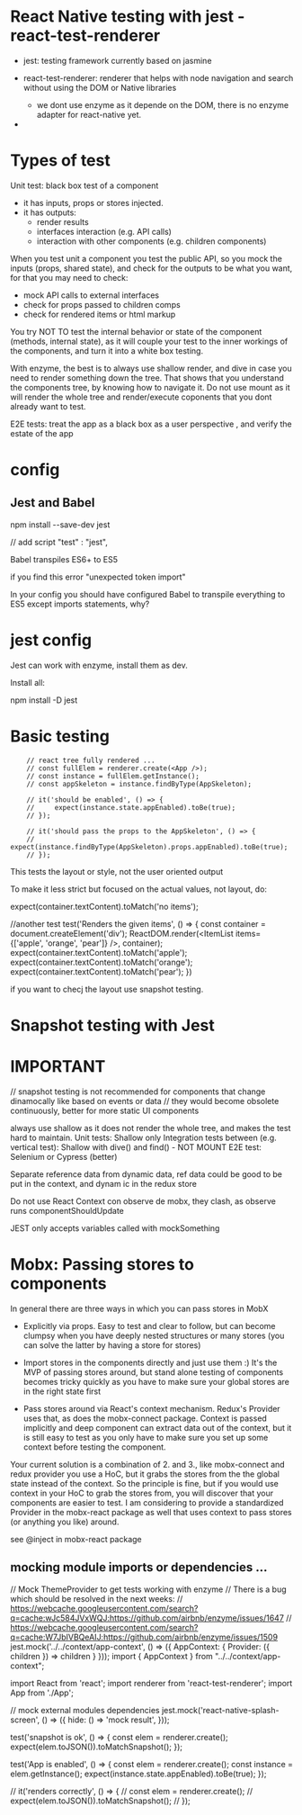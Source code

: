 # React Native testing with jest - react-test-renderer

- jest: testing framework currently based on jasmine
- react-test-renderer: renderer that helps with node navigation and search without using the DOM or Native libraries

  - we dont use enzyme as it depende on the DOM, there is no enzyme adapter for react-native yet.

-

# Types of test

Unit test: black box test of a component

- it has inputs, props or stores injected.
- it has outputs:
  - render results
  - interfaces interaction (e.g. API calls)
  - interaction with other components (e.g. children components)

When you test unit a component you test the public API, so you mock the inputs (props, shared state), and check for the outputs to be what you want, for that you may need to check:

- mock API calls to external interfaces
- check for props passed to children comps
- check for rendered items or html markup

You try NOT TO test the internal behavior or state of the component (methods, internal state), as it will couple your test to the inner workings of the components, and turn it into a white box testing.

With enzyme, the best is to always use shallow render, and dive in case you need to render something down the tree. That shows that you understand the components tree, by knowing how to navigate it.
Do not use mount as it will render the whole tree and render/execute coponents that you dont already want to test.

E2E tests: treat the app as a black box as a user perspective , and verify the estate of the app

# config

## Jest and Babel

npm install --save-dev jest

// add script
"test" : "jest",

Babel
transpiles ES6+ to ES5

if you find this error "unexpected token import"

In your config you should have configured Babel to transpile everything to ES5 except imports statements, why?

# jest config

Jest can work with enzyme, install them as dev.

Install all:

npm install -D jest

# Basic testing

        // react tree fully rendered ...
        // const fullElem = renderer.create(<App />);
        // const instance = fullElem.getInstance();
        // const appSkeleton = instance.findByType(AppSkeleton);

        // it('should be enabled', () => {
        //     expect(instance.state.appEnabled).toBe(true);
        // });

        // it('should pass the props to the AppSkeleton', () => {
        //     expect(instance.findByType(AppSkeleton).props.appEnabled).toBe(true);
        // });

This tests the layout or style, not the user oriented output

To make it less strict but focused on the actual values, not layout, do:

expect(container.textContent).toMatch('no items');

//another test
test('Renders the given items', () => {
const container = document.createElement('div');
ReactDOM.render(<ItemList items={['apple', 'orange', 'pear']} />, container);
expect(container.textContent).toMatch('apple');
expect(container.textContent).toMatch('orange');
expect(container.textContent).toMatch('pear');
})

if you want to checj the layout use snapshot testing.

# Snapshot testing with Jest

# IMPORTANT

// snapshot testing is not recommended for components that change dinamocally like based on events or data
// they would become obsolete continuously, better for more static UI components

always use shallow as it does not render the whole tree, and makes the test hard to maintain.
Unit tests: Shallow only
Integration tests between (e.g. vertical test): Shallow with dive() and find() - NOT MOUNT
E2E test: Selenium or Cypress (better)

Separate reference data from dynamic data, ref data could be good to be put in the context, and dynam ic in the redux store

Do not use React Context con observe de mobx, they clash, as observe runs componentShouldUpdate

JEST only accepts variables called with mockSomething

# Mobx: Passing stores to components

In general there are three ways in which you can pass stores in MobX

- Explicitly via props. Easy to test and clear to follow, but can become clumpsy when you have deeply nested structures or many stores (you can solve the latter by having a store for stores)

- Import stores in the components directly and just use them :) It's the MVP of passing stores around, but stand alone testing of components becomes tricky quickly as you have to make sure your global stores are in the right state first

- Pass stores around via React's context mechanism. Redux's Provider uses that, as does the mobx-connect package. Context is passed implicitly and deep component can extract data out of the context, but it is still easy to test as you only have to make sure you set up some context before testing the component.

Your current solution is a combination of 2. and 3., like mobx-connect and redux provider you use a HoC, but it grabs the stores from the the global state instead of the context. So the principle is fine, but if you would use context in your HoC to grab the stores from, you will discover that your components are easier to test. I am considering to provide a standardized Provider in the mobx-react package as well that uses context to pass stores (or anything you like) around.

see @inject in mobx-react package

## mocking module imports or dependencies ...

// Mock ThemeProvider to get tests working with enzyme
// There is a bug which should be resolved in the next weeks:
// https://webcache.googleusercontent.com/search?q=cache:wJc584JVxWQJ:https://github.com/airbnb/enzyme/issues/1647
// https://webcache.googleusercontent.com/search?q=cache:W7JbIVBQeAIJ:https://github.com/airbnb/enzyme/issues/1509
jest.mock('../../context/app-context', () => ({
AppContext: {
Provider: ({ children }) => children
}
}));
import { AppContext } from "../../context/app-context";

import React from 'react';
import renderer from 'react-test-renderer';
import App from './App';

// mock external modules dependencies
jest.mock('react-native-splash-screen', () => ({
hide: () => 'mock result',
}));

test('snapshot is ok', () => {
const elem = renderer.create(<App />);
expect(elem.toJSON()).toMatchSnapshot();
});

test('App is enabled', () => {
const elem = renderer.create(<App />);
const instance = elem.getInstance();
expect(instance.state.appEnabled).toBe(true);
});

// it('renders correctly', () => {
// const elem = renderer.create(<App />);
// expect(elem.toJSON()).toMatchSnapshot();
// });
